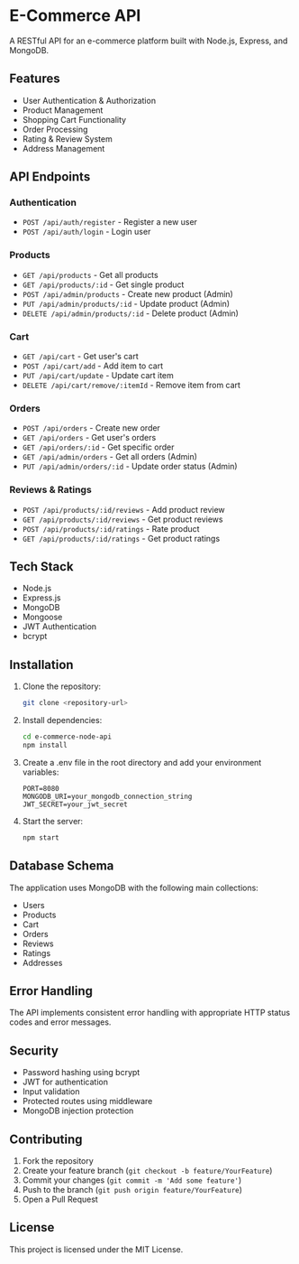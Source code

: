 # E-Commerce API

A RESTful API for an e-commerce platform built with Node.js, Express, and MongoDB.

## Features

- User Authentication & Authorization
- Product Management
- Shopping Cart Functionality
- Order Processing
- Rating & Review System
- Address Management

## API Endpoints

### Authentication
- `POST /api/auth/register` - Register a new user
- `POST /api/auth/login` - Login user

### Products
- `GET /api/products` - Get all products
- `GET /api/products/:id` - Get single product
- `POST /api/admin/products` - Create new product (Admin)
- `PUT /api/admin/products/:id` - Update product (Admin)
- `DELETE /api/admin/products/:id` - Delete product (Admin)

### Cart
- `GET /api/cart` - Get user's cart
- `POST /api/cart/add` - Add item to cart
- `PUT /api/cart/update` - Update cart item
- `DELETE /api/cart/remove/:itemId` - Remove item from cart

### Orders
- `POST /api/orders` - Create new order
- `GET /api/orders` - Get user's orders
- `GET /api/orders/:id` - Get specific order
- `GET /api/admin/orders` - Get all orders (Admin)
- `PUT /api/admin/orders/:id` - Update order status (Admin)

### Reviews & Ratings
- `POST /api/products/:id/reviews` - Add product review
- `GET /api/products/:id/reviews` - Get product reviews
- `POST /api/products/:id/ratings` - Rate product
- `GET /api/products/:id/ratings` - Get product ratings

## Tech Stack

- Node.js
- Express.js
- MongoDB
- Mongoose
- JWT Authentication
- bcrypt

## Installation

1. Clone the repository:
   ```bash
   git clone <repository-url>
   ```

2. Install dependencies:
   ```bash
   cd e-commerce-node-api
   npm install
   ```

3. Create a .env file in the root directory and add your environment variables:
   ```
   PORT=8080
   MONGODB_URI=your_mongodb_connection_string
   JWT_SECRET=your_jwt_secret
   ```

4. Start the server:
   ```bash
   npm start
   ```

## Database Schema

The application uses MongoDB with the following main collections:
- Users
- Products
- Cart
- Orders
- Reviews
- Ratings
- Addresses

## Error Handling

The API implements consistent error handling with appropriate HTTP status codes and error messages.

## Security

- Password hashing using bcrypt
- JWT for authentication
- Input validation
- Protected routes using middleware
- MongoDB injection protection

## Contributing

1. Fork the repository
2. Create your feature branch (`git checkout -b feature/YourFeature`)
3. Commit your changes (`git commit -m 'Add some feature'`)
4. Push to the branch (`git push origin feature/YourFeature`)
5. Open a Pull Request

## License

This project is licensed under the MIT License.
